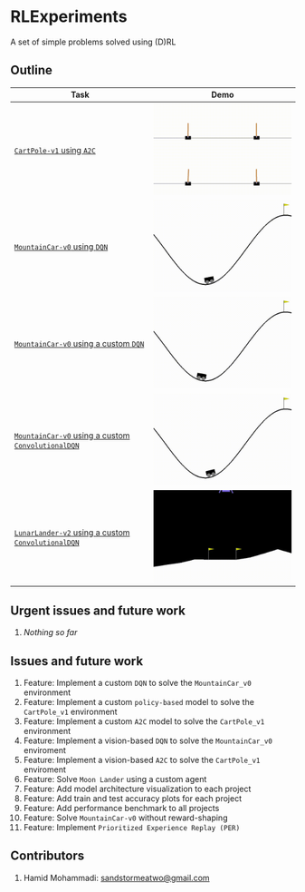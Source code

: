 # RLExperiments

A set of simple problems solved using (D)RL


## Outline

| Task | Demo |
|------|------|
| [`CartPole-v1` using `A2C`](a2c_cartpole_v1) | <img src="a2c_cartpole_v1/data/output.gif" width="400" /> |
| [`MountainCar-v0` using `DQN`](dqn_mountaincar_v0) | <img src="dqn_mountaincar_v0/data/output.gif" width="400" /> |
| [`MountainCar-v0` using a custom `DQN`](custom_dqn_mountaincar_v0) | <img src="custom_dqn_mountaincar_v0/data/output.gif" width="400" /> |
| [`MountainCar-v0` using a custom `ConvolutionalDQN`](custom_cdqn_mountaincar_v0) | <img src="custom_cdqn_mountaincar_v0/data/output.gif" width="400" /> |
| [`LunarLander-v2` using a custom `ConvolutionalDQN`](custom_cdqn_lunarlander_v2) | <img src="custom_cdqn_lunarlander_v2/data/output.gif" width="400" /> |


## Urgent issues and future work

1. *Nothing so far*


## Issues and future work

1. Feature: Implement a custom `DQN` to solve the `MountainCar_v0` environment
2. Feature: Implement a custom `policy-based` model to solve the `CartPole_v1` environment
3. Feature: Implement a custom `A2C` model to solve the `CartPole_v1` environment
4. Feature: Implement a vision-based `DQN` to solve the `MountainCar_v0` enviroment
5. Feature: Implement a vision-based `A2C` to solve the `CartPole_v1` enviroment
6. Feature: Solve `Moon Lander` using a custom agent
7. Feature: Add model architecture visualization to each project
8. Feature: Add train and test accuracy plots for each project
9. Feature: Add performance benchmark to all projects
10. Feature: Solve `MountainCar-v0` without reward-shaping
11. Feature: Implement `Prioritized Experience Replay (PER)`


## Contributors
1. Hamid Mohammadi: <sandstormeatwo@gmail.com>
